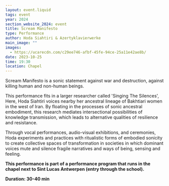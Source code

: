 ```yaml
---
layout: event.liquid
tags: event
year: 2024
section_website_2024: event
title: Scream Manifesto
type: Performance
author: Hoda Siahtiri & Azertyklavierwerke
main_image: ""
images:
  - https://ucarecdn.com/c29ee746-afbf-45fe-94ce-25a11e42ae8b/
date: 2023-10-25
time: 19:30
location: Chapel
---
```

Scream Manifesto is a sonic statement against war and destruction, against killing human and non-human beings.

This performance fits in a larger researcher called 'Singing The Silences', Here, Hoda Siahtiri voices nearby her ancestral lineage of Bakhtiari women in the west of Iran. By floating in the processes of sonic ancestral embodiment, this research mediates intersectional possibilities of knowledge transmission, which leads to alternative qualities of resilience and resistance.  

Through vocal performances, audio-visual exhibitions, and ceremonies, Hoda experiments and practices with ritualistic forms of embodied sonicity to create collective spaces of transformation in societies in which dominant voices mute and silence fragile narratives and ways of being, sensing and feeling.

**This performance is part of a performance program that runs in the chapel next to Sint Lucas Antwerpen (entry through the school).**

**Duration: 30-40 min**
